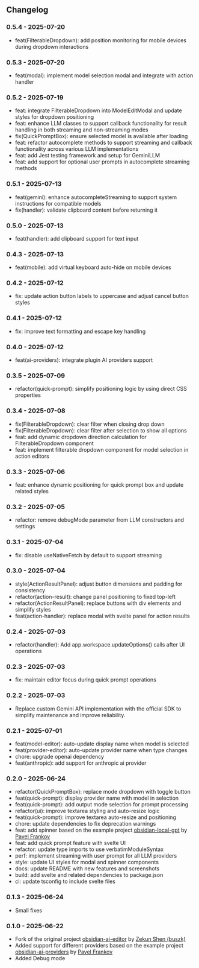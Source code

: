 ## Changelog

### 0.5.4 - 2025-07-20
- feat(FilterableDropdown): add position monitoring for mobile devices during dropdown interactions

### 0.5.3 - 2025-07-20
- feat(modal): implement model selection modal and integrate with action handler

### 0.5.2 - 2025-07-19
- feat: integrate FilterableDropdown into ModelEditModal and update styles for dropdown positioning
- feat: enhance LLM classes to support callback functionality for result handling in both streaming and non-streaming modes
- fix(QuickPromptBox): ensure selected model is available after loading
- feat: refactor autocomplete methods to support streaming and callback functionality across various LLM implementations
- feat: add Jest testing framework and setup for GeminiLLM
- feat: add support for optional user prompts in autocomplete streaming methods

### 0.5.1 - 2025-07-13
- feat(gemini): enhance autocompleteStreaming to support system instructions for compatible models
- fix(handler): validate clipboard content before returning it

### 0.5.0 - 2025-07-13
- feat(handler): add clipboard support for text input

### 0.4.3 - 2025-07-13
- feat(mobile): add virtual keyboard auto-hide on mobile devices

### 0.4.2 - 2025-07-12
- fix: update action button labels to uppercase and adjust cancel button styles

### 0.4.1 - 2025-07-12
- fix: improve text formatting and escape key handling

### 0.4.0 - 2025-07-12
- feat(ai-providers): integrate plugin AI providers support

### 0.3.5 - 2025-07-09
- refactor(quick-prompt): simplify positioning logic by using direct CSS properties

### 0.3.4 - 2025-07-08
- fix(FilterableDropdown): clear filter when closing drop down
- fix(FilterableDropdown): clear filter after selection to show all options
- feat: add dynamic dropdown direction calculation for FilterableDropdown component
- feat: implement filterable dropdown component for model selection in action editors

### 0.3.3 - 2025-07-06
- feat: enhance dynamic positioning for quick prompt box and update related styles

### 0.3.2 - 2025-07-05
- refactor: remove debugMode parameter from LLM constructors and settings

### 0.3.1 - 2025-07-04
- fix: disable useNativeFetch by default to support streaming

### 0.3.0 - 2025-07-04
- style(ActionResultPanel): adjust button dimensions and padding for consistency
- refactor(action-result): change panel positioning to fixed top-left
- refactor(ActionResultPanel): replace buttons with div elements and simplify styles
- feat(action-handler): replace modal with svelte panel for action results

### 0.2.4 - 2025-07-03
- refactor(handler): Add app.workspace.updateOptions() calls after UI operations

### 0.2.3 - 2025-07-03
- fix: maintain editor focus during quick prompt operations

### 0.2.2 - 2025-07-03
- Replace custom Gemini API implementation with the official SDK to simplify maintenance and improve reliability.

### 0.2.1 - 2025-07-01
- feat(model-editor): auto-update display name when model is selected
- feat(provider-editor): auto-update provider name when type changes
- chore: upgrade openai dependency
- feat(anthropic): add support for anthropic ai provider

### 0.2.0 - 2025-06-24
- refactor(QuickPromptBox): replace mode dropdown with toggle button
- feat(quick-prompt): display provider name with model in selection
- feat(quick-prompt): add output mode selection for prompt processing
- refactor(ui): improve textarea styling and auto-resize logic
- feat(quick-prompt): improve textarea auto-resize and positioning
- chore: update dependencies to fix deprecation warnings
- feat: add spinner based on the example project [obsidian-local-gpt](https://github.com/pfrankov/obsidian-local-gpt) by [Pavel Frankov](https://github.com/pfrankov) 
- feat: add quick prompt feature with svelte UI
- refactor: update type imports to use verbatimModuleSyntax
- perf: implement streaming with user prompt for all LLM providers
- style: update UI styles for modal and spinner components
- docs: update README with new features and screenshots
- build: add svelte and related dependencies to package.json
- ci: update tsconfig to include svelte files

### 0.1.3 - 2025-06-24
- Small fixes

### 0.1.0 - 2025-06-22
- Fork of the original project [obsidian-ai-editor](https://github.com/buszk/obsidian-ai-editor) by [Zekun Shen (buszk)](https://github.com/buszk)
- Added support for different providers based on the example project [obsidian-ai-providers](https://github.com/pfrankov/obsidian-ai-providers) by [Pavel Frankov](https://github.com/pfrankov)
- Added Debug mode
